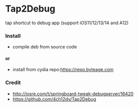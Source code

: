 # Tap2Debug
tap shortcut to debug app (support iOS11/12/13/14 and A12)

### Install

- compile deb from source code

#### or

- install from cydia repo:https://repo.byteage.com

### Credit

- http://iosre.com/t/springboard-tweak-debugserver/16420
- https://github.com/4ch12dy/Tap2Debug
